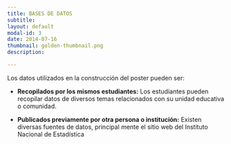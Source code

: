 ```yaml
---
title: BASES DE DATOS
subtitle:
layout: default
modal-id: 3
date: 2014-07-16
thumbnail: golden-thumbnail.png
description: 

---
```

Los datos utilizados en la construcción del poster pueden ser:

- <b> Recopilados por los mismos estudiantes:</b> Los estudiantes pueden recopilar datos de diversos temas relacionados con su unidad educativa o comunidad.  

- <b> Publicados previamente por otra persona o institución:</b> Existen diversas fuentes de datos, principal mente el sitio web del Instituto Nacional de Estadística
